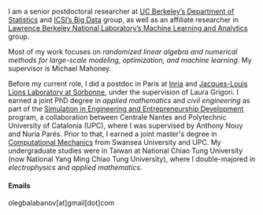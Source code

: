 I am a senior postdoctoral researcher at [UC Berkeley’s Department of Statistics](https://statistics.berkeley.edu/) and [ICSI’s Big Data](https://www.icsi.berkeley.edu/icsi/groups/big-data) group, as well as an affiliate researcher in [Lawrence Berkeley National Laboratory’s Machine Learning and Analytics](https://vis.lbl.gov) group. 

Most of my work focuses on *randomized linear algebra and numerical methods for large-scale modeling, optimization, and machine learning*. My supervisor is Michael Mahoney.

Before my current role, I did a postdoc in Paris at [Inria](https://www.inria.fr/en) and [Jacques-Louis Lions Laboratory at Sorbonne](https://www.ljll.fr/en/the-laboratory/), under the supervision of Laura Grigori. I earned a joint PhD degree in *applied mathematics* and *civil engineering* as part of the [Simulation in Engineering and Entrepreneurship Development](https://www.cimne.com/emjd-seed/) program, a collaboration between Centrale Nantes  and Polytechnic University of Catalonia (UPC), where I was supervised by Anthony Nouy and Nuria Parés. Prior to that, I earned a joint master's degree in [Computational Mechanics](https://www.upc.edu/en/masters/erasmus-mundus-computational-mechanics) from Swansea University and UPC. My undergraduate studies were in Taiwan at National Chiao Tung University (now National Yang Ming Chiao Tung University), where I double-majored in *electrophysics* and *applied mathematics*.


#### Emails
olegbalabanov[at]gmail[dot]com


